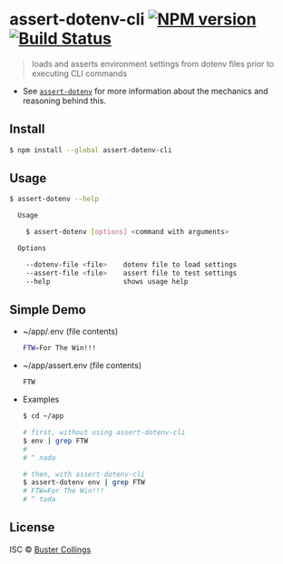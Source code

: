 # assert-dotenv-cli [![NPM version][npm-image]][npm-url] [![Build Status][travis-image]][travis-url]
> loads and asserts environment settings from dotenv files prior to executing CLI commands

- See [`assert-dotenv`](https://github.com/busterc/assert-dotenv) for more information about the mechanics and reasoning behind this.

## Install

```sh
$ npm install --global assert-dotenv-cli
```

## Usage
```sh
$ assert-dotenv --help

  Usage

    $ assert-dotenv [options] <command with arguments>

  Options

    --dotenv-file <file>    dotenv file to load settings
    --assert-file <file>    assert file to test settings
    --help                  shows usage help

```

## Simple Demo

- ~/app/.env (file contents)

  ```sh
  FTW=For The Win!!!
  ```

- ~/app/assert.env (file contents)

  ```sh
  FTW
  ```

- Examples

  ```sh
  $ cd ~/app

  # first, without using assert-dotenv-cli
  $ env | grep FTW
  #
  # ^ nada

  # then, with assert-dotenv-cli
  $ assert-dotenv env | grep FTW
  # FTW=For The Win!!!
  # ^ tada
  ```

## License

ISC © [Buster Collings](http://about.me/buster)


[npm-image]: https://badge.fury.io/js/assert-dotenv-cli.svg
[npm-url]: https://npmjs.org/package/assert-dotenv-cli
[travis-image]: https://travis-ci.org/busterc/assert-dotenv-cli.svg?branch=master
[travis-url]: https://travis-ci.org/busterc/assert-dotenv-cli
